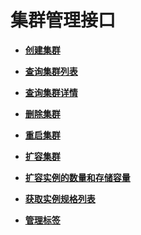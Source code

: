 # 集群管理接口<a name="css_03_0063"></a>

-   **[创建集群](创建集群.md)**  

-   **[查询集群列表](查询集群列表.md)**  

-   **[查询集群详情](查询集群详情.md)**  

-   **[删除集群](删除集群.md)**  

-   **[重启集群](重启集群.md)**  

-   **[扩容集群](扩容集群.md)**  

-   **[扩容实例的数量和存储容量](扩容实例的数量和存储容量.md)**  

-   **[获取实例规格列表](获取实例规格列表.md)**  

-   **[管理标签](管理标签.md)**  


